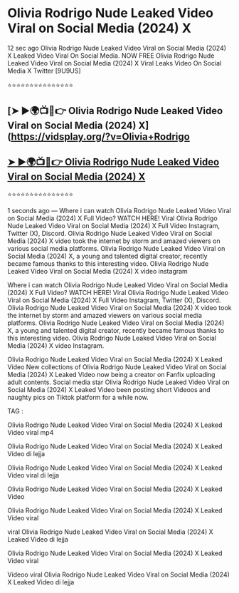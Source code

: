﻿# Olivia Rodrigo Nude Leaked Video Viral on Social Media (2024) X



12 sec ago Olivia Rodrigo Nude Leaked Video Viral on Social Media (2024) X Leaked Video Viral On Social Media. NOW FREE Olivia Rodrigo Nude Leaked Video Viral on Social Media (2024) X Viral Leaks Video On Social Media X Twitter [9U9US]

⭐⭐⭐⭐⭐⭐⭐⭐⭐⭐⭐⭐⭐⭐⭐

## [➤ ►🌍📺📱👉 Olivia Rodrigo Nude Leaked Video Viral on Social Media (2024) X](https://vidsplay.org/?v=Olivia+Rodrigo

## [➤ ►🌍📺📱👉 Olivia Rodrigo Nude Leaked Video Viral on Social Media (2024) X](https://vidsplay.org/?v=Olivia+Rodrigo)


⭐⭐⭐⭐⭐⭐⭐⭐⭐⭐⭐⭐⭐⭐⭐



1 seconds ago — Where i can watch Olivia Rodrigo Nude Leaked Video Viral on Social Media (2024) X Full Video? WATCH HERE! Viral Olivia Rodrigo Nude Leaked Video Viral on Social Media (2024) X Full Video Instagram, Twitter (X), Discord. Olivia Rodrigo Nude Leaked Video Viral on Social Media (2024) X video took the internet by storm and amazed viewers on various social media platforms. Olivia Rodrigo Nude Leaked Video Viral on Social Media (2024) X, a young and talented digital creator, recently became famous thanks to this interesting video. Olivia Rodrigo Nude Leaked Video Viral on Social Media (2024) X video instagram

Where i can watch Olivia Rodrigo Nude Leaked Video Viral on Social Media (2024) X Full Video? WATCH HERE! Viral Olivia Rodrigo Nude Leaked Video Viral on Social Media (2024) X Full Video Instagram, Twitter (X), Discord. Olivia Rodrigo Nude Leaked Video Viral on Social Media (2024) X video took the internet by storm and amazed viewers on various social media platforms. Olivia Rodrigo Nude Leaked Video Viral on Social Media (2024) X, a young and talented digital creator, recently became famous thanks to this interesting video. Olivia Rodrigo Nude Leaked Video Viral on Social Media (2024) X video Instagram.

Olivia Rodrigo Nude Leaked Video Viral on Social Media (2024) X Leaked Video New collections of Olivia Rodrigo Nude Leaked Video Viral on Social Media (2024) X Leaked Video now being a creator on Fanfix uploading adult contents. Social media star Olivia Rodrigo Nude Leaked Video Viral on Social Media (2024) X Leaked Video been posting short Videoos and naughty pics on Tiktok platform for a while now.

TAG :

 

Olivia Rodrigo Nude Leaked Video Viral on Social Media (2024) X Leaked Video viral mp4

 

Olivia Rodrigo Nude Leaked Video Viral on Social Media (2024) X Leaked Video di lejja

 

Olivia Rodrigo Nude Leaked Video Viral on Social Media (2024) X Leaked Video viral di lejja

 

Olivia Rodrigo Nude Leaked Video Viral on Social Media (2024) X Leaked Video

 

Olivia Rodrigo Nude Leaked Video Viral on Social Media (2024) X Leaked Video viral

 

viral Olivia Rodrigo Nude Leaked Video Viral on Social Media (2024) X Leaked Video di lejja

 

Olivia Rodrigo Nude Leaked Video Viral on Social Media (2024) X Leaked Video viral

 

Videoo viral Olivia Rodrigo Nude Leaked Video Viral on Social Media (2024) X Leaked Video di lejja